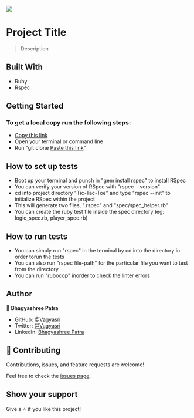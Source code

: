 ![](https://img.shields.io/badge/Microverse-blueviolet)

# Project Title

> Description

## Built With

- Ruby
- Rspec


## Getting Started

### To get a local copy run the following steps:

- [Copy this link](https://github.com/Vagyasri/My-own-linter.git)
- Open your terminal or command line
- Run "git clone [Paste this link](https://github.com/Vagyasri/My-own-linter.git)"

## How to set up tests

- Boot up your terminal and punch in "gem install rspec" to install RSpec
- You can verify your version of RSpec with "rspec --version"
- cd into project directory "Tic-Tac-Toe" and type "rspec --init" to initialize RSpec within the project
- This will generate two files, ".rspec" and "spec/spec_helper.rb"
- You can create the ruby test file inside the spec directory (eg: logic_spec.rb, player_spec.rb)

## How to run tests

- You can simply run "rspec" in the terminal by cd into the directory in order torun the tests
- You can also run "rspec file-path" for the particular file you want to test from the directory
- You can run "rubocop" inorder to check the linter errors

## Author

👤 **Bhagyashree Patra**

- GitHub: [@Vagyasri](https://github.com/Vagyasri)
- Twitter: [@Vagyasri](https://twitter.com/Vagyasri)
- LinkedIn: [Bhagyashree Patra](https://www.linkedin.com/in/bhagyashree-patra-029bb059/)

## 🤝 Contributing

Contributions, issues, and feature requests are welcome!

Feel free to check the [issues page](https://github.com/Vagyasri/My-own-linter/issues).

## Show your support

Give a ⭐️ if you like this project!
